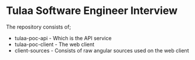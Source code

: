# Tulaa Software Engineer Interview

The repository consists of;
* tulaa-poc-api - Which is the API service
* tulaa-poc-client - The web client
* client-sources - Consists of raw angular sources used on the web client